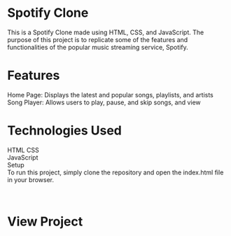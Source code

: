 <h1>Spotify Clone</h1>
<p>This is a Spotify Clone made using HTML, CSS, and JavaScript. The purpose of this project is to replicate some of the features and functionalities of the popular music streaming service, Spotify.<p>

<h1>Features</h1>
Home Page: Displays the latest and popular songs, playlists, and artists <br>
Song Player: Allows users to play, pause, and skip songs, and view <br>


<h1>Technologies Used</h1>

<p>HTML
CSS <br>
JavaScript <br>
Setup <br>
To run this project, simply clone the repository and open the index.html file in your browser.<p><br>

<h1> View Project </h1>

